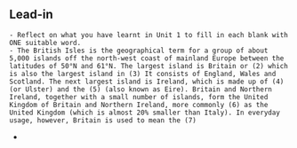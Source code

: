 ## Lead-in
	- Reflect on what you have learnt in Unit 1 to fill in each blank with ONE suitable word.
	- The British Isles is the geographical term for a group of about 5,000 islands off the north-west coast of mainland Europe between the latitudes of 50°N and 61°N. The largest island is Britain or (2) which is also the largest island in (3) It consists of England, Wales and Scotland. The next largest island is Ireland, which is made up of (4) (or Ulster) and the (5) (also known as Eire). Britain and Northern Ireland, together with a small number of islands, form the United Kingdom of Britain and Northern Ireland, more commonly (6) as the United Kingdom (which is almost 20% smaller than Italy). In everyday usage, however, Britain is used to mean the (7)
-